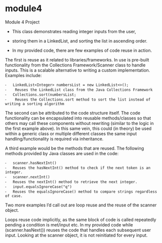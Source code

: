 # module4
Module 4 Project

 * This class demonstrates reading integer inputs from the user, 
 * storing them in a LinkedList, and sorting the list in ascending order.

 * In my provided code, there are few examples of code reuse in action. 

The first is reuse as it related to libraries/frameworks.  In use is pre-built functionality from the Collections Framework/Scanner class to handle inputs.  This is a scalable alternative to writing a custom implementation.  Examples include:

	⁃	LinkedList<Integer> numbersList = new LinkedList<>();
	⁃	 Reuses the LinkedList class from the Java Collections Framework
	⁃	Collections.sort(numbersList;
	⁃	 Reuses the Collections.sort method to sort the list instead of writing a sorting algorithm


The second can be attributed to the code structure itself.  The code functionality can be encapsulated into reusable methods/classes so that others may call these components without rewriting (similar to the logic in the first example above).  In this same vein, this could (in theory) be used within a generic class or multiple different classes the same input handling/functionality is required via inheritance.

A third example would be the methods that are reused.  The following methods provided by Java classes are used in the code:

	⁃	scanner.hasNextInt() 
	⁃	Reuses the hasNextInt() method to check if the next token is an integer.
	⁃	scanner.nextInt() 
	⁃	Reuses the nextInt() method to retrieve the next integer.
	⁃	input.equalsIgnoreCase("q")
	⁃	Reuses the equalsIgnoreCase() method to compare strings regardless of case.

Two more examples I’d call out are loop reuse and the reuse of the scanner object.  

Loops reuse code implicitly, as the same block of code is called repeatedly pending a condition is met/input etc.  In my provided code while (scanner.hasNext())  reuses the code that handles each subsequent user input.  Looking at the scanner object, it is not reinitiated for every input.
